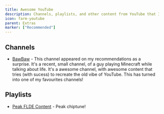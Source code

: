```yaml
---
title: Awesome YouTube
description: Channels, playlists, and other content from YouTube that I love
icon: farm-youtube
parent: Extras
marker: ["Recommended"]
---
```


## Channels

- [BawBaw](https://www.youtube.com/@BawBawTalks) - This channel appeared on my recommendations as a surprise. It's a recent, small channel, of a guy playing Minecraft while talking about life. It's a awesome channel, with awesome content that tries (with sucess) to recreate the old vibe of YouTube. This has turned into one of my favourites channels!

## Playlists

- [Peak FLDE Content](https://youtube.com/playlist?list=PLGjHXr0nvFe2iXqSIK0_gHB5E22gXcmjr) - Peak chiptune!

